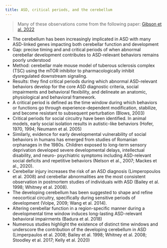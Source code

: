 ```yaml
---
title: ASD, critical periods, and the cerebellum
---
```


> Many of these observations come from the following paper: [Gibson et al. 2022](https://www.jneurosci.org/content/42/13/2804.abstract)

* The cerebellum has been increasingly implicated in ASD with many ASD-linked genes impacting both cerebellar function and development
* Gap: precise timing and and critical periods of when abnormal cerebellar development contributes to ASD-relevant behaviors remains poorly understood
* Method: cerebellar male mouse model of tuberous sclerosis complex (TSC) using the mTOR inhibitor to pharmacologically inhibit dysregulated downstream signaling. 
* Results: they find critical periods during which abnormal ASD-relevant behaviors develop for the core ASD diagnostic criteria, social impairments and behavioral flexibility, and delineate an anatomic, physiological and behavioral framework. 
* A critical period is defined as the time window during which behaviors or functions go through experience-dependent modification, stabilize, and become resistant to subsequent perturbation (Blows, 2003)
* Critical periods for social circuitry have been identified. In animal models, early social isolation results in autistic-like behaviors (Hofer, 1970, 1994; Neumann et al. 2005)
* Similarly, evidence for early developmental vulnerability of social behaviors in humans has emerged from studies of Romanian orphanages in the 1980s. Children exposed to long-term sensory deprivation developed severe developmental delays, intellectual disability, and neuro- psychiatric symptoms including ASD-relevant social deficits and repetitive behaviors (Nelson et al., 2007; Mackes et al., 2020). 
* Cerebellar injury increases the risk of an ASD diagnosis (Limperopoulos et al. 2008) and cerebellar abnormalities are the most consistent observation in postmortem studies of individuals with ASD (Bailey et al. 1998; Whitney et al. 2008). 
* The developing cerebellum has been suggested to shape and refine neocortical circuitry, specifically during sensitive periods of development (Volpe, 2009; Wang et al. 2014).
* Altering cerebellar function in a region-specific manner during a developmental time window induces long-lasting ASD-relevant behavioral impairments (Badura et al. 2018)
* Numerous studies highlight the existence of distinct time windows and underscore the contribution of the developing cerebellum in ASD (Limperpaulos et al. 2008; Bailey et al. 1998; Whitney et al. 2008; Stoodley et al. 2017; Kelly et al. 2020)
